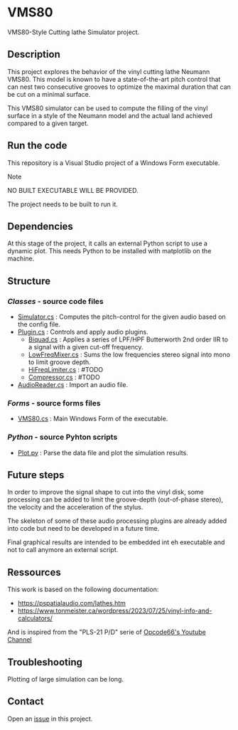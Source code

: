 # VMS80

VMS80-Style Cutting lathe Simulator project.

## Description

This project explores the behavior of the vinyl cutting lathe Neumann VMS80.
This model is known to have a state-of-the-art pitch control that can nest two consecutive grooves to optimize the maximal duration that can be cut on a minimal surface.

This VMS80 simulator can be used to compute the filling of the vinyl surface in a style of the Neumann model and the actual land achieved compared to a given target.

## Run the code

This repository is a Visual Studio project of a Windows Form executable.

> [!NOTE]
> NO BUILT EXECUTABLE WILL BE PROVIDED.
>
> The project needs to be built to run it.

## Dependencies

At this stage of the project, it calls an external Python script to use a dynamic plot.
This needs Python to be installed with matplotlib on the machine. 

## Structure

### *Classes* - source code files
- [Simulator.cs](VMS80/Classes/Simulator.cs) : Computes the pitch-control for the given audio based on the config file.
- [Plugin.cs](VMS80/Classes/Plugins.cs) : Controls and apply audio plugins.
    - [Biquad.cs](VMS80/Classes/Plugins/Biquad.cs) : Applies a series of LPF/HPF Butterworth 2nd order IIR to a signal with a given cut-off frequency.
    - [LowFreqMixer.cs](VMS80/Classes/Plugins/LowFreqMixer.cs) : Sums the low frequencies stereo signal into mono to limit groove depth.
    - [HiFreqLimiter.cs](VMS80/Classes/Plugins/HiFreqLimiter.cs) : #TODO
    - [Compressor.cs](VMS80/Classes/Plugins/Compressor.cs) : #TODO
- [AudioReader.cs](VMS80/Classes/AudioReader.cs) : Import an audio file.
 
### *Forms* - source forms files
- [VMS80.cs](VMS80/Forms/vms80.cs) : Main Windows Form of the executable.

### *Python* - source Pyhton scripts
- [Plot.py](VMS80/Python/plot.py) : Parse the data file and plot the simulation results.

## Future steps

In order to improve the signal shape to cut into the vinyl disk, some processing can be added to limit the groove-depth (out-of-phase stereo),
the velocity and the acceleration of the stylus.

The skeleton of some of these audio processing plugins are already added into code but need to be developed in a future time.

Final graphical results are intended to be embedded int eh executable and not to call anymore an external script.

## Ressources
This work is based on the following documentation:
 * https://pspatialaudio.com/lathes.htm
 * https://www.tonmeister.ca/wordpress/2023/07/25/vinyl-info-and-calculators/
   
And is inspired from the "PLS-21 P/D" serie of [Opcode66's Youtube Channel](https://www.youtube.com/@opcode66/videos)

## Troubleshooting
Plotting of large simulation can be long.

## Contact
Open an [issue](https://github.com/Tichard/VMS80/issues) in this project.
